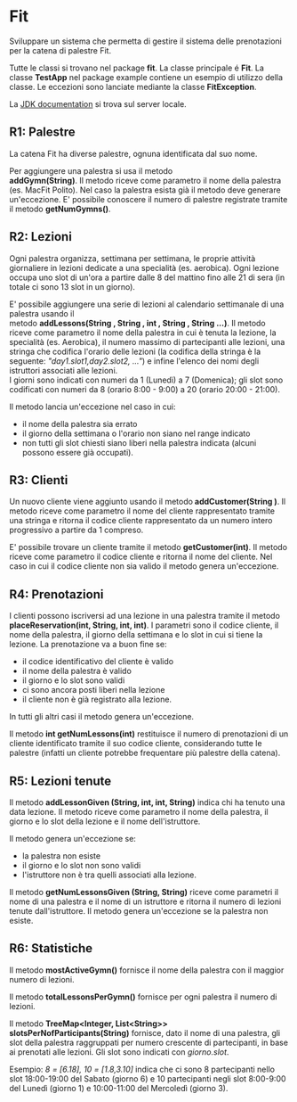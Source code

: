 # Fit

Sviluppare un sistema che permetta di gestire il sistema delle prenotazioni per la catena di palestre Fit.

Tutte le classi si trovano nel package <b>fit</b>. La classe principale
&eacute; <b>Fit</b>. La classe <b>TestApp</b> nel package example contiene un esempio di utilizzo della classe.
Le eccezioni sono lanciate mediante la classe <b>FitException</b>.

La <a href="https://oop.polito.it/api/index.html" target="api" target="_blank">JDK documentation</a>  si trova sul server locale.


## R1: Palestre
La catena Fit ha diverse palestre, ognuna identificata dal suo nome.

Per aggiungere una palestra si usa il metodo   
<b>addGymn(String)</b>. Il metodo riceve come parametro il nome della palestra (es. MacFit Polito). Nel caso 
la palestra esista già il metodo deve generare un'eccezione.
E' possibile conoscere il numero di palestre registrate tramite il metodo <b>getNumGymns()</b>.

## R2: Lezioni

Ogni palestra organizza, settimana per settimana, le proprie attività giornaliere in lezioni dedicate a una specialità (es. aerobica).
Ogni lezione occupa uno slot di un'ora a partire dalle 8 del mattino fino alle 21 di sera 
(in totale ci sono 13 slot in un giorno).

E' possibile aggiungere una serie di lezioni al calendario settimanale di una palestra usando il  
metodo <b>addLessons(String , String , int , String , String ...)</b>. Il metodo riceve
come parametro il nome della palestra in cui è tenuta la lezione, la specialit&agrave; (es. Aerobica), il numero massimo
di partecipanti alle lezioni, una stringa che codifica l'orario delle lezioni 
(la codifica della stringa è la seguente: <i>"day1.slot1,day2.slot2, ..."</i>) e 
infine l'elenco dei nomi degli istruttori associati alle lezioni.<br>
I giorni sono indicati con numeri da 1 (Lunedì) a 7 (Domenica); 
gli slot sono codificati con numeri da 8 (orario 8:00 - 9:00) a 20 (orario 20:00 - 21:00).


Il metodo lancia un'eccezione nel caso in cui:
<ul>
<li>il nome della palestra sia errato </li>
<li>il giorno della settimana o l'orario non siano nel range indicato</li>
<li>non tutti gli slot chiesti siano liberi nella palestra indicata (alcuni possono essere già occupati).</li>
</ul>

## R3: Clienti 

Un nuovo cliente viene aggiunto usando il metodo<b> addCustomer(String )</b>. 
Il metodo riceve come parametro il nome del cliente rappresentato tramite una stringa e 
ritorna il codice cliente rappresentato da  un numero intero progressivo a partire da 1 compreso.

E' possibile trovare un cliente tramite il metodo <b>getCustomer(int)</b>. 
Il metodo riceve come parametro il codice cliente e ritorna il nome del 
cliente. Nel caso in cui il codice cliente non sia valido il metodo genera un'eccezione.


## R4: Prenotazioni 

I clienti possono iscriversi ad una lezione in una palestra tramite il metodo 
<b>placeReservation(int, String, int, int)</b>. 
I parametri sono il codice cliente, il nome della palestra, 
il giorno della settimana e lo slot in cui si tiene la lezione. 
La prenotazione va a buon fine se: 
<ul>
<li>il codice identificativo del cliente è valido</li>
<li>il nome della palestra è valido</li>
<li>il giorno e lo slot sono validi</li>
<li>ci sono ancora posti liberi nella lezione</li>
<li>il cliente non è già registrato alla lezione.</li>
</ul>

In tutti gli altri casi il metodo genera un'eccezione.

Il metodo <b>int getNumLessons(int)</b> restituisce il numero di prenotazioni di un cliente identificato 
tramite il suo codice cliente, considerando tutte le palestre 
(infatti un cliente potrebbe frequentare più palestre della catena).

## R5: Lezioni tenute 

Il metodo <b>addLessonGiven (String, int, int, String)</b> indica chi ha tenuto una data lezione. Il metodo
riceve come parametro il nome della palestra, il giorno e lo slot della lezione e il nome dell'istruttore.




Il metodo genera un'eccezione se:
<ul>
	<li>la palestra non esiste</li>
	<li>il giorno e lo slot non sono validi</li>
	<li>l'istruttore non è tra quelli associati alla lezione.</li>
</ul>

Il metodo <b>getNumLessonsGiven (String, String)</b> riceve come parametri il nome di una palestra e 
il nome di un istruttore e ritorna il numero di lezioni tenute dall'istruttore. 
Il metodo genera un'eccezione se la palestra non esiste.


## R6: Statistiche  


Il metodo <b>mostActiveGymn()</b> fornisce il nome della palestra con il maggior numero di lezioni.

Il metodo <b>totalLessonsPerGymn()</b> fornisce per ogni palestra il numero di lezioni.

Il metodo <b>TreeMap&lt;Integer, List&lt;String&gt;&gt; slotsPerNofParticipants(String)</b> fornisce, 
dato il nome di una palestra, gli slot della palestra raggruppati per numero crescente di partecipanti, 
in base ai prenotati alle lezioni.
Gli slot sono indicati con <i>giorno.slot</i>.

Esempio: <i>8 = [6.18], 10 = [1.8,3.10]</i>
indica che ci sono 8 partecipanti nello slot 18:00-19:00 del Sabato (giorno 6) e 
10 partecipanti negli slot 8:00-9:00 del Lunedì (giorno 1) e 10:00-11:00 del Mercoledì (giorno 3).